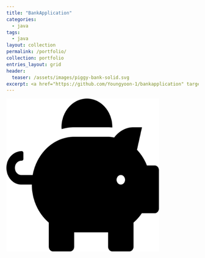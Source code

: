 ```yaml
---
title: "BankApplication"
categories:
  - java
tags:
  - java
layout: collection
permalink: /portfolio/
collection: portfolio
entries_layout: grid
header:
  teaser: /assets/images/piggy-bank-solid.svg
excerpt: <a href="https://github.com/Youngyoon-1/bankapplication" target="_blank" title="GitHub repository"><img src="/assets/images/piggy-bank-solid.svg" height="400px" width="400px"></a>
---
```

<a href="https://github.com/Youngyoon-1/bankapplication" target="_blank" title="GitHub repository"><img src="/assets/images/piggy-bank-solid.svg" height="400px" width="400px"></a>
